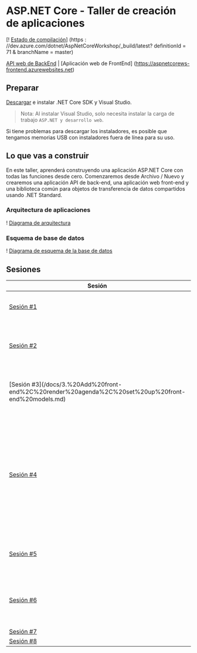# ASP.NET Core - Taller de creación de aplicaciones

[! [Estado de compilación](https://dev.azure.com/dotnet/AspNetCoreWorkshop/_apis/build/status/ASP.NET%20Workshop-ASP.NET%20Core%203.x?branchName=master)] (https : //dev.azure.com/dotnet/AspNetCoreWorkshop/_build/latest? definitionId = 71 & branchName = master)

[API web de BackEnd](https://aspnetcorews-backend.azurewebsites.net) | [Aplicación web de FrontEnd] (https://aspnetcorews-frontend.azurewebsites.net)

## Preparar

[Descargar](https://www.microsoft.com/net/download) e instalar .NET Core SDK y Visual Studio.

> Nota: Al instalar Visual Studio, solo necesita instalar la carga de trabajo `ASP.NET y desarrollo web`.

Si tiene problemas para descargar los instaladores, es posible que tengamos memorias USB con instaladores fuera de línea para su uso.

## Lo que vas a construir
En este taller, aprenderá construyendo una aplicación ASP.NET Core con todas las funciones desde cero. Comenzaremos desde Archivo / Nuevo y crearemos una aplicación API de back-end, una aplicación web front-end y una biblioteca común para objetos de transferencia de datos compartidos usando .NET Standard.

### Arquitectura de aplicaciones
! [Diagrama de arquitectura](/docs/images/ConferencePlannerArchitectureDiagram.svg)

### Esquema de base de datos
! [Diagrama de esquema de la base de datos](/docs/conference-planner-db-diagram.png)

## Sesiones

| Sesión | Temas |
| ----- | ---- |
| [Sesión #1](/docs/1.%20Create%20BackEnd%20API%20project.md) | Cree la API de fondo con el modelo EF básico |
| [Sesión #2](/docs/2.%20Build%20out%20BackEnd%20and%20Refactor.md) | Finalice el API de back-end y el modelo EF, refactorice los modelos de vista | El |
| [Sesión #3]​​(/docs/3.%20Add%20front-end%2C%20render%20agenda%2C%20set%20up%20front-end%20models.md) | Agregue front-end, render agenda, configure modelos front-end |
| [Sesión #4](/docs/4.%20Add%20auth%20features.md) | Agregue autenticación, agregue política de administración, permita sesiones de edición, los usuarios pueden iniciar sesión con Identity, ayudante de etiqueta de autenticación personalizada |
| [Sesión #5](/docs/5.%20Add%20personal%20agenda.md) | Agregar asociación de usuarios y agenda personal |
| [Sesión #6](docs/6.%20Production%20Readiness%20and%20Deployment.md) | Implementación, Azure y otros entornos de producción, entornos de configuración, diagnósticos |
| [Sesión #7](/docs/7.%20Challenges.md) | Desafíos |
| [Sesión #8](/docs/8.%20SPA%20FrontEnd.md) | SPA front-end |